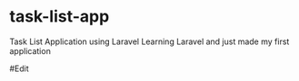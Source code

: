 # task-list-app
Task List Application using Laravel
Learning Laravel and just made my first application

#Edit
